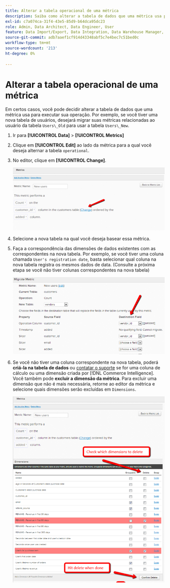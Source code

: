 ```yaml
---
title: Alterar a tabela operacional de uma métrica
description: Saiba como alterar a tabela de dados que uma métrica usa para executar sua operação.
exl-id: c7a074ca-31f4-43e5-85d9-b64dca95dc23
role: Admin, Data Architect, Data Engineer, User
feature: Data Import/Export, Data Integration, Data Warehouse Manager, Commerce Tables
source-git-commit: adb7aaef1cf914d43348abf5c7e4bec7c51bed0c
workflow-type: tm+mt
source-wordcount: '213'
ht-degree: 0%

---
```


# Alterar a tabela operacional de uma métrica

Em certos casos, você pode decidir alterar a tabela de dados que uma métrica usa para executar sua operação. Por exemplo, se você tiver uma nova tabela de usuários, desejará migrar suas métricas relacionadas ao usuário da tabela `Users\_Old` para usar a tabela `Users\_New`.

1. Ir para **[!UICONTROL Data]** > **[!UICONTROL Metrics]**
1. Clique em **[!UICONTROL Edit]** ao lado da métrica para a qual você deseja alternar a tabela `operational`.
1. No editor, clique em **[!UICONTROL Change]**.

   ![](../../assets/change-metrics-1.png)
1. Selecione a nova tabela na qual você deseja basear essa métrica.
1. Faça a correspondência das dimensões de dados existentes com as correspondentes na nova tabela. Por exemplo, se você tiver uma coluna chamada `User's registration date`, basta selecionar qual coluna na nova tabela registra os mesmos dados de data. (Consulte a próxima etapa se você não tiver colunas correspondentes na nova tabela)

   ![](../../assets/change-metrics-2.png)

1. Se você não tiver uma coluna correspondente na nova tabela, poderá **criá-la na tabela de dados** ou [contatar o suporte](https://experienceleague.adobe.com/docs/commerce-knowledge-base/kb/troubleshooting/miscellaneous/mbi-service-policies.html?lang=pt-BR) se for uma coluna de cálculo ou uma dimensão criada por [!DNL Commerce Intelligence]. Você também pode **excluir a dimensão da métrica**. Para excluir uma dimensão que não é mais necessária, retorne ao editor da métrica e selecione quais dimensões serão excluídas em `Dimensions`.

   ![](../../assets/change-metrics-3.png)

